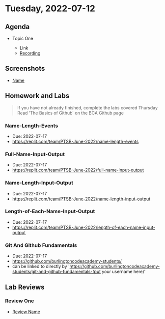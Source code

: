 # Tuesday, 2022-07-12

## Agenda

- Topic One

  - Link
  - [Recording](https://example.com)

## Screenshots

- [Name](./images/example.png)

## Homework and Labs
>If you have not already finished, complete the labs covered Thursday
>Read 'The Basics of Github' on the BCA Github page

### Name-Length-Events

- Due: 2022-07-17
- <https://replit.com/team/PTSB-June-2022/name-length-events>

### Full-Name-Input-Output

- Due: 2022-07-17
- <https://replit.com/team/PTSB-June-2022/full-name-input-output>

### Name-Length-Input-Output

- Due: 2022-07-17
- <https://replit.com/team/PTSB-June-2022/name-length-input-output>

### Length-of-Each-Name-Input-Output

- Due: 2022-07-17
- <https://replit.com/team/PTSB-June-2022/length-of-each-name-input-output>


### Git And Github Fundamentals

- Due: 2022-07-17
- <https://github.com/burlingtoncodeacademy-students/>
- can be linked to directly by 'https://github.com/burlingtoncodeacademy-students/git-and-github-fundamentals-(put your username here)'



## Lab Reviews

### Review One

- [Review Name](https://example.com/)
